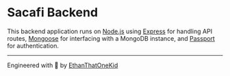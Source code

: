 # Sacafi Backend

This backend application runs on [Node.js](https://nodejs.org/en/) using [Express](https://expressjs.com/) for handling API routes, [Mongoose](https://mongoosejs.com/) for interfacing with a MongoDB instance, and [Passport](http://www.passportjs.org/) for authentication.

---

Engineered with 💝 by [EthanThatOneKid](http://ethandavidson.com/)